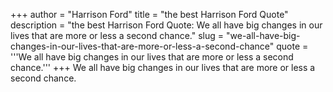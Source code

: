 +++
author = "Harrison Ford"
title = "the best Harrison Ford Quote"
description = "the best Harrison Ford Quote: We all have big changes in our lives that are more or less a second chance."
slug = "we-all-have-big-changes-in-our-lives-that-are-more-or-less-a-second-chance"
quote = '''We all have big changes in our lives that are more or less a second chance.'''
+++
We all have big changes in our lives that are more or less a second chance.
